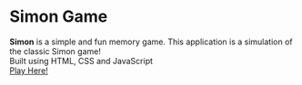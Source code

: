 # Simon Game
**Simon** is a simple and fun memory game. This application is a simulation of the classic Simon game!
<br>
Built using HTML, CSS and JavaScript
<br>
[Play Here!](https://rohits301.github.io/Simon-Game/)
